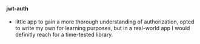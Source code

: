 #### jwt-auth

- little app to gain a more thorough understanding of authorization, opted to write my own for learning purposes, but in a real-world app I would definitly reach for a time-tested library.
